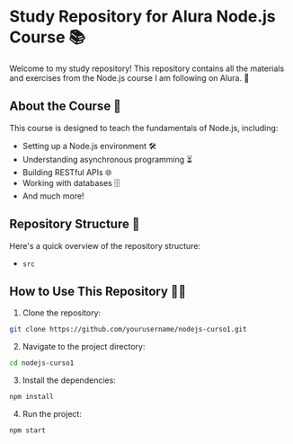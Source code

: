 # Study Repository for Alura Node.js Course 📚

Welcome to my study repository! This repository contains all the materials and exercises from the Node.js course I am following on Alura. 🚀

## About the Course 📝

This course is designed to teach the fundamentals of Node.js, including:

-   Setting up a Node.js environment 🛠️
-   Understanding asynchronous programming ⏳
-   Building RESTful APIs 🌐
-   Working with databases 🗄️
-   And much more!

## Repository Structure 📂

Here's a quick overview of the repository structure:

-   `src`

## How to Use This Repository 🧑‍💻

1. Clone the repository:

```bash
git clone https://github.com/yourusername/nodejs-curso1.git
```

2. Navigate to the project directory:

```bash
cd nodejs-curso1
```

3. Install the dependencies:

```bash
npm install
```

4. Run the project:

```bash
npm start
```
